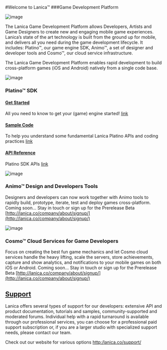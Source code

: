 #Welcome to Lanica™ 
###Game Development Platform

![image](http://lanica.co/wp-content/uploads/2013/07/Lanica-Banner-blackonwhite.png)

The Lanica Game Development Platform allows Developers, Artists and Game Designers to create new and engaging mobile game experiences. Lanica’s state of the art technology is built from the ground up for mobile, and delivers all you need during the game development lifecycle. It includes: Platino™, our game engine SDK, Animo™, a set of designer and developer tools and Cosmo™, our cloud service infrastructure.

The Lanica Game Development Platform enables rapid development  to build cross-platform games (iOS and Android)  natively from a single code base.

![image](http://lanica.co/wp-content/uploads/2013/07/PlatinoGroupLogo.png)

### Platino™ SDK

#### [Get Started](http://docs.lanica.co/#!/guide/dev_environment)
All you need to know to get your (game) engine started! [link](http://docs.lanica.co/#!/guide/dev_environment)

#### [Sample Code](./platino/samples)
To help you understand some fundamental Lanica Platino APIs and coding practices [link](./platino/samples)

#### [API Reference](http://docs.lanica.co/#!/api)
Platino SDK APIs [link](http://docs.lanica.co/#!/api)

![image](http://lanica.co/wp-content/uploads/2013/07/AnimoGroupLogo.png)

### Animo™ Design and Developers Tools
Designers and developers can now work together with Animo tools to rapidly build, prototype, iterate, test and deploy games cross-platform. 
Coming soon… Stay in touch or sign up for the Prerelease Beta 
[http://lanica.co/company/about/signup/](http://lanica.co/company/about/signup/)

![image](http://lanica.co/wp-content/uploads/2013/07/CosmoGroupLogo.png)

### Cosmo™ Cloud Services for Game Developers
Focus on creating the best fun game mechanics and let Cosmo cloud services handle the heavy lifting, scale the servers, store achievements, capture and show analytics, and notifications to your mobile games on both iOS or Android. Coming soon…  Stay in touch or sign up for the Prerelease Beta 
[http://lanica.co/company/about/signup/](http://lanica.co/company/about/signup/)

## [Support](http:/lanica.co/support/) 

Lanica offers several types of support for our developers: extensive API and product documentation, tutorials and samples, community-supported and moderated forums. Individual help with a rapid turnaround is available through our professional services, you can choose for a professional paid support subscription or, if you are a larger studio with specialized support needs, please contact our team.

Check out our website for various options [http:/lanica.co/support/](http:/lanica.co/support/)


